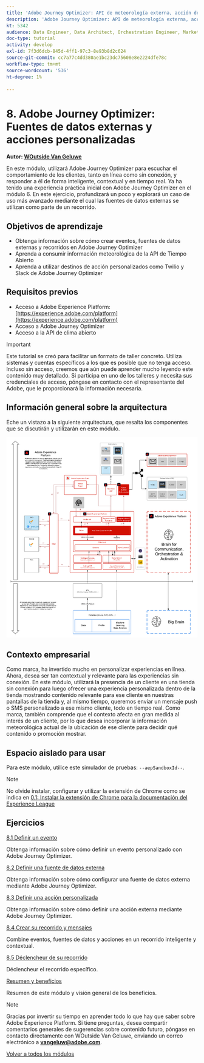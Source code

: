 ```yaml
---
title: 'Adobe Journey Optimizer: API de meteorología externa, acción de SMS y más'
description: 'Adobe Journey Optimizer: API de meteorología externa, acción de SMS y más'
kt: 5342
audience: Data Engineer, Data Architect, Orchestration Engineer, Marketer
doc-type: tutorial
activity: develop
exl-id: 7f3d6dcb-845d-4ff1-97c3-8e93b8d2c624
source-git-commit: cc7a77c4dd380ae1bc23dc75608e8e2224dfe78c
workflow-type: tm+mt
source-wordcount: '536'
ht-degree: 1%

---
```


# 8. Adobe Journey Optimizer: Fuentes de datos externas y acciones personalizadas

**Autor: [WOutside Van Geluwe](https://www.linkedin.com/in/woutervangeluwe/)**

En este módulo, utilizará Adobe Journey Optimizer para escuchar el comportamiento de los clientes, tanto en línea como sin conexión, y responder a él de forma inteligente, contextual y en tiempo real. Ya ha tenido una experiencia práctica inicial con Adobe Journey Optimizer en el módulo 6. En este ejercicio, profundizará un poco y explorará un caso de uso más avanzado mediante el cual las fuentes de datos externas se utilizan como parte de un recorrido.

## Objetivos de aprendizaje

- Obtenga información sobre cómo crear eventos, fuentes de datos externas y recorridos en Adobe Journey Optimizer
- Aprenda a consumir información meteorológica de la API de Tiempo Abierto
- Aprenda a utilizar destinos de acción personalizados como Twilio y Slack de Adobe Journey Optimizer

## Requisitos previos

- Acceso a Adobe Experience Platform: [https://experience.adobe.com/platform](https://experience.adobe.com/platform)
- Acceso a Adobe Journey Optimizer
- Acceso a la API de clima abierto

>[!IMPORTANT]
>
>Este tutorial se creó para facilitar un formato de taller concreto. Utiliza sistemas y cuentas específicos a los que es posible que no tenga acceso. Incluso sin acceso, creemos que aún puede aprender mucho leyendo este contenido muy detallado. Si participa en uno de los talleres y necesita sus credenciales de acceso, póngase en contacto con el representante del Adobe, que le proporcionará la información necesaria.

## Información general sobre la arquitectura

Eche un vistazo a la siguiente arquitectura, que resalta los componentes que se discutirán y utilizarán en este módulo.

![Información general sobre la arquitectura](../../assets/images/architecturem12.png)

## Contexto empresarial

Como marca, ha invertido mucho en personalizar experiencias en línea. Ahora, desea ser tan contextual y relevante para las experiencias sin conexión.
En este módulo, utilizará la presencia de un cliente en una tienda sin conexión para luego ofrecer una experiencia personalizada dentro de la tienda mostrando contenido relevante para ese cliente en nuestras pantallas de la tienda y, al mismo tiempo, queremos enviar un mensaje push o SMS personalizado a ese mismo cliente, todo en tiempo real.
Como marca, también comprende que el contexto afecta en gran medida al interés de un cliente, por lo que desea incorporar la información meteorológica actual de la ubicación de ese cliente para decidir qué contenido o promoción mostrar.

## Espacio aislado para usar

Para este módulo, utilice este simulador de pruebas: `--aepSandboxId--`.

>[!NOTE]
>
>No olvide instalar, configurar y utilizar la extensión de Chrome como se indica en [0.1: Instalar la extensión de Chrome para la documentación del Experience League](../module0/ex1.md)

## Ejercicios

[8.1 Definir un evento](./ex1.md)

Obtenga información sobre cómo definir un evento personalizado con Adobe Journey Optimizer.

[8.2 Definir una fuente de datos externa](./ex2.md)

Obtenga información sobre cómo configurar una fuente de datos externa mediante Adobe Journey Optimizer.

[8.3 Definir una acción personalizada](./ex3.md)

Obtenga información sobre cómo definir una acción externa mediante Adobe Journey Optimizer.

[8.4 Crear su recorrido y mensajes](./ex4.md)

Combine eventos, fuentes de datos y acciones en un recorrido inteligente y contextual.

[8.5 Déclencheur de su recorrido](./ex5.md)

Déclencheur el recorrido específico.

[Resumen y beneficios](./summary.md)

Resumen de este módulo y visión general de los beneficios.

>[!NOTE]
>
>Gracias por invertir su tiempo en aprender todo lo que hay que saber sobre Adobe Experience Platform. Si tiene preguntas, desea compartir comentarios generales de sugerencias sobre contenido futuro, póngase en contacto directamente con WOutside Van Geluwe, enviando un correo electrónico a **vangeluw@adobe.com**.

[Volver a todos los módulos](../../overview.md)
